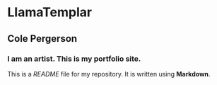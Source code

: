 # LlamaTemplar
## Cole Pergerson

### I am an artist. This is my portfolio site.

This is a *README* file for my repository. It is written using **Markdown**.



